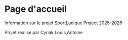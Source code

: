 # Page d'accueil

Information sur le projet SportLudique Project 2025-2026:

Projet realisé par Cyriak,Louis,Antoine



